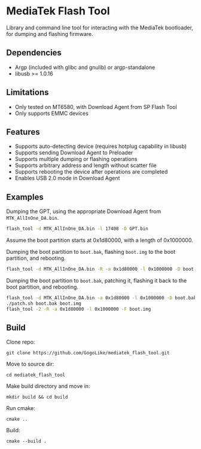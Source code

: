 # MediaTek Flash Tool

Library and command line tool for interacting with the MediaTek bootloader, for
dumping and flashing firmware.

## Dependencies

 * Argp (included with glibc and gnulib) or argp-standalone
 * libusb >= 1.0.16

## Limitations

 * Only tested on MT6580, with Download Agent from SP Flash Tool
 * Only supports EMMC devices

## Features

 * Supports auto-detecting device (requires hotplug capability in libusb)
 * Supports sending Download Agent to Preloader
 * Supports multiple dumping or flashing operations
 * Supports arbitrary address and length without scatter file
 * Supports rebooting the device after operations are completed
 * Enables USB 2.0 mode in Download Agent

## Examples

Dumping the GPT, using the appropriate Download Agent from `MTK_AllInOne_DA.bin`.

```bash
flash_tool -d MTK_AllInOne_DA.bin -l 17408 -D GPT.bin
```

Assume the boot partition starts at 0x1d80000, with a length of 0x1000000.

Dumping the boot partition to `boot.bak`, flashing `boot.img` to the boot
partition, and rebooting.

```bash
flash_tool -d MTK_AllInOne_DA.bin -R -a 0x1d80000 -l 0x1000000 -D boot.bak -F boot.img
```

Dumping the boot partition to `boot.bak`, patching it, flashing it back to the
boot partition, and rebooting.

```bash
flash_tool -d MTK_AllInOne_DA.bin -a 0x1d80000 -l 0x1000000 -D boot.bak
./patch.sh boot.bak boot.img
flash_tool -2 -R -a 0x1d80000 -l 0x1000000 -F boot.img
```
## Build

Clone repo:
```
git clone https://github.com/GogoLike/mediatek_flash_tool.git
```

Move to source dir:
```
cd mediatek_flash_tool
```

Make build directory and move in:
```
mkdir build && cd build
```

Run cmake:
```
cmake ..
```

Build:
```
cmake --build .
```
